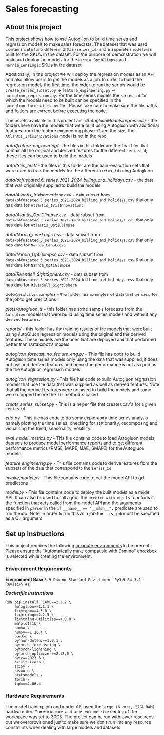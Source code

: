 # Sales forecasting

## About this project
This project shows how to use [Autogluon](https://auto.gluon.ai/stable/index.html) to build time series and regression models to make sales forecasts. The dataset that was used contains data for 5 different SKUs (`series_id`) and a separate model was built for the SKU's in the dataset. For the purpose of demonstration we will build and deploy the models for the `Narnia_OptiGlimpse` and `Narnia_LensLogic` SKUs in the dataset.

Additionally, in this project we will deploy the regression models as an API and also allow users to get the models as a job. In order to build the regression models the first time, the order to run the scripts would be `create_series_subset.py` -> `feature_engineering.py` -> `autogluon_regression.py`. For the time series models the `series_id` for which the models need to be built can be specified in the `autogluon_forecast_ts.py` file . Please take care to make sure the file paths and folders are correct before executing the code.

The assets available in this project are:
*/AutogluonModels/regression/* - the folders here have the models that were built using Autogluon with additional features from the feature engineering phase. Given the size, the `Atlantis_IrisInnovations` model is not in the repo.

*data/feature_engineering/* - the files in this folder are the final files that contain all the original and derived features for the different `series_id`; these files can be used to build the models

*data/train_test/* - the files in this folder are the train-evaluation sets that were used to train the models for the different `series_id` using Autogluon

*data/obfuscated_6_series_2021-2024_billing_and_holidays.csv* - the data that was originally supplied to build the models

*data/Atlantis_IrisInnovations.csv* - data subset from `data/obfuscated_6_series_2021-2024_billing_and_holidays.csv` that only has data for `Atlantis_IrisInnovations`

*data/Atlantis_OptiGlimpse.csv* - data subset from `data/obfuscated_6_series_2021-2024_billing_and_holidays.csv` that only has data for `Atlantis_OptiGlimpse`

*data/Narnia_LensLogic.csv* - data subset from `data/obfuscated_6_series_2021-2024_billing_and_holidays.csv` that only has data for `Narnia_LensLogic`

*data/Narnia_OptiGlimpse.csv* - data subset from `data/obfuscated_6_series_2021-2024_billing_and_holidays.csv` that only has data for `Narnia_OptiGlimpse`

*data/Rivendell_SightSphere.csv* - data subset from `data/obfuscated_6_series_2021-2024_billing_and_holidays.csv` that only has data for `Rivendell_SightSphere`

*data/prediction_samples* - this folder has examples of data that be used for the job to get predictions

*plots/autogluon_ts* - this folder has some sample forecasts from the `Autogluon` models that were build using time series models and without any derived features. 

*reports/* - this folder has the training results of the models that were built using AutoGluon regression models using the original and the derived features. These models are the ones that are deployed and that performed better than DataRobot's models

*autogluon_forecast_no_feature_eng.py* - This file has code to build Autogluon time series models only using the data that was supplied, it does not use and derived features and hence the performance is not as good as the the Autogluon regression models

*autogluon_regression.py* - This file has code to build Autogluon regression models that use the data that was supplied as well as derived features. Note that all the derived features were not used to build the models and some were dropped before the `fit` method is called

*create_series_subset.py* - This is a helper file that creates csv's for a given `series_id`

*eda.py* - This file has code to do some exploratory time series analysis namely plotting the time series, checking for stationarity, decomposing and visualizing the trend, seasonality, volatility.

*eval_model_metrics.py* - This file contains code to load Autogluon models, datasets to produce model performance reports and to get different performance metrics (RMSE, MAPE, MAE, SMAPE) for the Autogluon models. 

*feature_engineering.py* - This file contains code to derive features from the subsets of the data that correspond to the `series_id`

*invoke_model.py* - This file contains code to call the model API to get predictions

*model.py* - This file contains code to deploy the built models as a model API. It can also be used to call a job. The `predict_with_models` functions it the function that gets called from the model API and the arguments specified in `parser` in the `if __name__ == "__main__":` predicate are used to run the job. Note, in order to run this as a job the `--is_job` must be specified as a CLI argument 


## Set up instructions

This project requires the following [compute environments](https://docs.dominodatalab.com/en/latest/user_guide/f51038/environments/) to be present. Please ensure the "Automatically make compatible with Domino" checkbox is selected while creating the environment.

### Environment Requirements

**Environment Base**
`5.9 Domino Standard Environment Py3.9 R4.3.1 - Revision #1`

***Dockerfile instructions***
```
RUN pip install FLAML==2.1.2 \
	autogluon==1.1.1 \
	lightgbm==4.3.0 \
	lightning==2.2.5 \
	lightning-utilities==0.8.0 \
	matplotlib \
	numba \
	numpy==1.26.4 \
	pandas \
	python-dotenv==1.0.1 \
	pytorch-forecasting \
	pytorch-lightning \
	pytorch_optimizer==2.12.0 \
	pytz==2023.3 \
	scikit-learn \
	scipy \
	seaborn \
	statsmodels \
	torch \
	tqdm==4.66.4
```

### Hardware Requirements
The model training, job and model API used the `large (6 core, 27GB RAM)` hardware tier. The `Workspace and Jobs Volume Size` setting of the workspace was set to 30GB. The project can be run with lower resources but we overprovisioned just to make sure we don't run into any resource constraints when dealing with large models and datasets.

